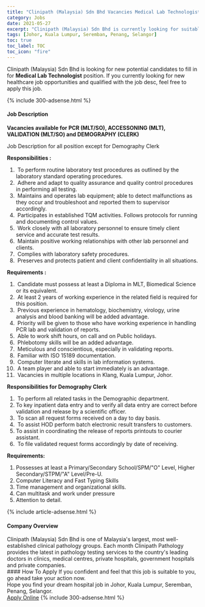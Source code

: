 ```yaml
---
title: "Clinipath (Malaysia) Sdn Bhd Vacancies Medical Lab Technologist" 
category: Jobs 
date: 2021-05-27 
excerpt: "Clinipath (Malaysia) Sdn Bhd is currently looking for suitable person to fill in the Medical Lab Technologist which positioned at Johor, Kuala Lumpur, Seremban, Penang, Selangor" 
tags: [Johor, Kuala Lumpur, Seremban, Penang, Selangor] 
toc: true 
toc_label: TOC 
toc_icon: "fire" 
--- 
```


<p>Clinipath (Malaysia) Sdn Bhd is looking for new potential candidates to fill in for <b>Medical Lab Technologist</b> position. If you currently looking for new healthcare job opportunities and qualified with the job desc, feel free to apply this job.
</p>{% include 300-adsense.html %} 
<div><div><h4>Job Description</h4></div><div><div><span><div><p><strong>Vacancies available for PCR (MLT/SO), ACCESSONING (MLT), VALIDATION (MLT/SO) and DEMOGRAPHY (CLERK)</strong></p><p><span>Job Description for all position except for Demography Clerk</span></p><p><strong>Responsibilities :</strong></p><ol><li><span>&#160;To perform routine laboratory test procedures as outlined by the laboratory standard operating procedures.</span></li><li><span>&#160;Adhere and adapt to quality assurance and quality control procedures in performing all testing.</span></li><li><span>&#160;Maintains and operates lab equipment; able to detect malfunctions as they occur and troubleshoot and reported them to supervisor accordingly.</span></li><li><span>&#160;Participates in established TQM activities. Follows protocols for running and documenting control values.</span></li><li><span>&#160;Work closely with all laboratory personnel to ensure timely client service and accurate test results.</span></li><li><span>&#160;Maintain positive working relationships with other lab personnel and clients.</span></li><li><span>&#160;Complies with laboratory safety procedures.</span></li><li><span>&#160;Preserves and protects patient and client confidentiality in all situations.</span></li></ol><p><strong>Requirements :</strong></p><ol><li><span>&#160;Candidate must possess at least a Diploma in MLT, Biomedical Science or its equivalent.</span></li><li><span>&#160;At least 2 years of working experience in the related field is required for this position.</span></li><li><span>&#160;Previous experience in hematology, biochemistry, virology, urine analysis and blood banking will be added advantage.</span></li><li><span>&#160;Priority will be given to those who have working experience in handling PCR lab and validation of reports.</span></li><li><span>&#160;Able to work shift hours, on call and on Public holidays.&#160;</span></li><li><span>&#160;Phlebotomy skills will be an added advantage.</span></li><li><span>&#160;Meticulous and conscientious, especially in validating reports.</span></li><li><span>&#160;Familiar with ISO 15189 documentation.</span></li><li><span>&#160;Computer literate and skills in lab information systems.</span></li><li><span>&#160;A team player and able to start immediately is an advantage.</span></li><li><span>&#160;Vacancies in multiple locations in Klang, Kuala Lumpur, Johor.</span></li></ol><p><strong>Responsibilities for Demography Clerk</strong></p><ol><li>&#160;To perform all related tasks in the Demographic department.</li><li>To key inpatient data entry and to verify all data entry are correct before validation and release by a scientific officer.</li><li>&#160;To scan all request forms received on a day to day basis.</li><li>&#160;To assist HOD perform batch electronic result transfers to customers.</li><li>To assist in coordinating the release of reports printouts to courier assistant.</li><li>&#160;To file validated request forms accordingly by date of receiving.</li></ol><p><strong>Requirements:</strong></p><ol><li>Possesses at least a Primary/Secondary School/SPM/"O" Level, Higher Secondary/STPM/"A" Level/Pre-U.</li><li>Computer Literacy and Fast Typing Skills</li><li>Time management and organizational skills.</li><li>Can multitask and work under pressure</li><li>Attention to detail.</li></ol></div></span></div></div></div> 
{% include article-adsense.html %} 
<div><div><h4>Company Overview</h4></div><div><div><span><div><div>
<div>Clinipath (Malaysia) Sdn Bhd is one of Malaysia's largest, most well-established clinical pathology groups. Each month Clinipath Pathology provides the latest in pathology testing services to the country's leading doctors in clinics, medical centres, private hospitals, government hospitals and private companies.&#160;</div>
</div></div></span></div></div></div> 
#### How To Apply 
If you confident and feel that this job is suitable to you, go ahead take your action now. <br/> 
Hope you find your dream hospital job in Johor, Kuala Lumpur, Seremban, Penang, Selangor. <br/> 
<a href="https://www.jobstreet.com.my/en/job/medical-lab-technologist-4575262?jobId=jobstreet-my-job-4575262" class="btn btn--warning" target="_blank" rel="nofollow noopenner">Apply Online</a> 
{% include 300-adsense.html %} 